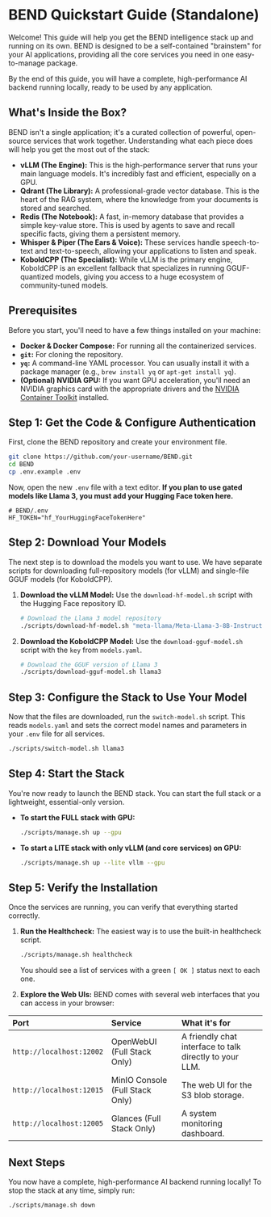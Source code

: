 # BEND Quickstart Guide (Standalone)

Welcome! This guide will help you get the BEND intelligence stack up and running on its own. BEND is designed to be a self-contained "brainstem" for your AI applications, providing all the core services you need in one easy-to-manage package.

By the end of this guide, you will have a complete, high-performance AI backend running locally, ready to be used by any application.

## What's Inside the Box?

BEND isn't a single application; it's a curated collection of powerful, open-source services that work together. Understanding what each piece does will help you get the most out of the stack:

-   **vLLM (The Engine):** This is the high-performance server that runs your main language models. It's incredibly fast and efficient, especially on a GPU.
-   **Qdrant (The Library):** A professional-grade vector database. This is the heart of the RAG system, where the knowledge from your documents is stored and searched.
-   **Redis (The Notebook):** A fast, in-memory database that provides a simple key-value store. This is used by agents to save and recall specific facts, giving them a persistent memory.
-   **Whisper & Piper (The Ears & Voice):** These services handle speech-to-text and text-to-speech, allowing your applications to listen and speak.
-   **KoboldCPP (The Specialist):** While vLLM is the primary engine, KoboldCPP is an excellent fallback that specializes in running GGUF-quantized models, giving you access to a huge ecosystem of community-tuned models.

## Prerequisites

Before you start, you'll need to have a few things installed on your machine:

-   **Docker & Docker Compose:** For running all the containerized services.
-   **`git`:** For cloning the repository.
-   **`yq`:** A command-line YAML processor. You can usually install it with a package manager (e.g., `brew install yq` or `apt-get install yq`).
-   **(Optional) NVIDIA GPU:** If you want GPU acceleration, you'll need an NVIDIA graphics card with the appropriate drivers and the [NVIDIA Container Toolkit](https://docs.nvidia.com/datacenter/cloud-native/container-toolkit/latest/install-guide.html) installed.

## Step 1: Get the Code & Configure Authentication

First, clone the BEND repository and create your environment file.

```bash
git clone https://github.com/your-username/BEND.git
cd BEND
cp .env.example .env
```
Now, open the new `.env` file with a text editor. **If you plan to use gated models like Llama 3, you must add your Hugging Face token here.**
```dotenv
# BEND/.env
HF_TOKEN="hf_YourHuggingFaceTokenHere"
```

## Step 2: Download Your Models

The next step is to download the models you want to use. We have separate scripts for downloading full-repository models (for vLLM) and single-file GGUF models (for KoboldCPP).

1.  **Download the vLLM Model:**
    Use the `download-hf-model.sh` script with the Hugging Face repository ID.
    ```bash
    # Download the Llama 3 model repository
    ./scripts/download-hf-model.sh "meta-llama/Meta-Llama-3-8B-Instruct"
    ```

2.  **Download the KoboldCPP Model:**
    Use the `download-gguf-model.sh` script with the `key` from `models.yaml`.
    ```bash
    # Download the GGUF version of Llama 3
    ./scripts/download-gguf-model.sh llama3
    ```

## Step 3: Configure the Stack to Use Your Model

Now that the files are downloaded, run the `switch-model.sh` script. This reads `models.yaml` and sets the correct model names and parameters in your `.env` file for all services.

```bash
./scripts/switch-model.sh llama3
```

## Step 4: Start the Stack

You're now ready to launch the BEND stack. You can start the full stack or a lightweight, essential-only version.

-   **To start the FULL stack with GPU:**
    ```bash
    ./scripts/manage.sh up --gpu
    ```
-   **To start a LITE stack with only vLLM (and core services) on GPU:**
    ```bash
    ./scripts/manage.sh up --lite vllm --gpu
    ```

## Step 5: Verify the Installation

Once the services are running, you can verify that everything started correctly.

1.  **Run the Healthcheck:**
    The easiest way is to use the built-in healthcheck script.
    ```bash
    ./scripts/manage.sh healthcheck
    ```
    You should see a list of services with a green `[ OK ]` status next to each one.

2.  **Explore the Web UIs:**
    BEND comes with several web interfaces that you can access in your browser:

| Port | Service | What it's for |
| :--- | :--- | :--- |
| `http://localhost:12002` | OpenWebUI (Full Stack Only) | A friendly chat interface to talk directly to your LLM. |
| `http://localhost:12015` | MinIO Console (Full Stack Only) | The web UI for the S3 blob storage. |
| `http://localhost:12005` | Glances (Full Stack Only) | A system monitoring dashboard. |

## Next Steps

You now have a complete, high-performance AI backend running locally! To stop the stack at any time, simply run:
```bash
./scripts/manage.sh down
```
